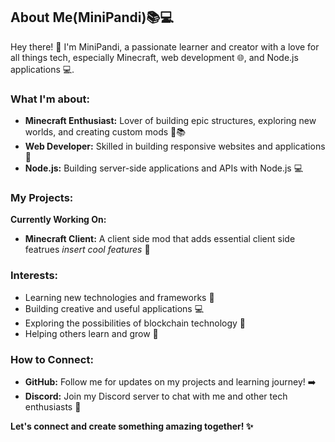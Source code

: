 ## About Me(MiniPandi)📚💻

Hey there! 👋 I'm MiniPandi, a passionate learner and creator with a love for all things tech, especially Minecraft, web development 🌐, and Node.js applications 💻. 

### What I'm about:

- **Minecraft Enthusiast:** Lover of building epic structures, exploring new worlds, and creating custom mods 💎📚
- **Web Developer:** Skilled in building responsive websites and applications 💪
- **Node.js:** Building server-side applications and APIs with Node.js 💻

### My Projects:

**Currently Working On:**

- **Minecraft Client:** A client side mod that adds essential client side featrues *insert cool features* 🤩

### Interests:

- Learning new technologies and frameworks 💪
- Building creative and useful applications 💻
- Exploring the possibilities of blockchain technology 🌌
- Helping others learn and grow 🤝

### How to Connect:

- **GitHub:** Follow me for updates on my projects and learning journey! ➡️
- **Discord:** Join my Discord server to chat with me and other tech enthusiasts 💬

**Let's connect and create something amazing together! ✨**
